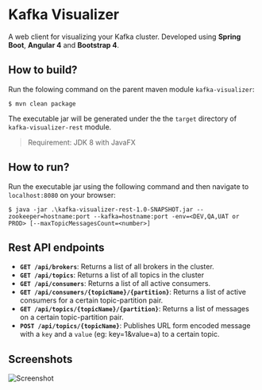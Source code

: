 # Kafka Visualizer
A web client for visualizing your Kafka cluster. Developed using **Spring Boot**, **Angular 4** and **Bootstrap 4**.

## How to build?
Run the folowing command on the parent maven module `kafka-visualizer`:

`$ mvn clean package`

The executable jar will be generated under the the `target` directory of `kafka-visualizer-rest` module.

> Requirement: JDK 8 with JavaFX 

## How to run?
Run the executable jar using the following command and then navigate to `localhost:8080` on your browser:

`$ java -jar .\kafka-visualizer-rest-1.0-SNAPSHOT.jar --zookeeper=hostname:port --kafka=hostname:port -env=<DEV,QA,UAT or PROD> [--maxTopicMessagesCount=<number>]`

## Rest API endpoints
- **`GET /api/brokers`**: Returns a list of all brokers in the cluster.
- **`GET /api/topics`**: Returns a list of all topics in the cluster
- **`GET /api/consumers`**: Returns a list of all active consumers.
- **`GET /api/consumers/{topicName}/{partition}`**: Returns a list of active consumers for a certain topic-partition pair.
- **`GET /api/topics/{topicName}/{partition}`**: Returns a list of messages on a certain topic-partition pair.
- **`POST /api/topics/{topicName}`**: Publishes URL form encoded message with a `key` and a `value` (eg: key=1&value=a) to a certain topic. 

## Screenshots 

![Screenshot](https://github.com/enthusiast94/kafka-visualizer/blob/master/screenshot_1.png)
